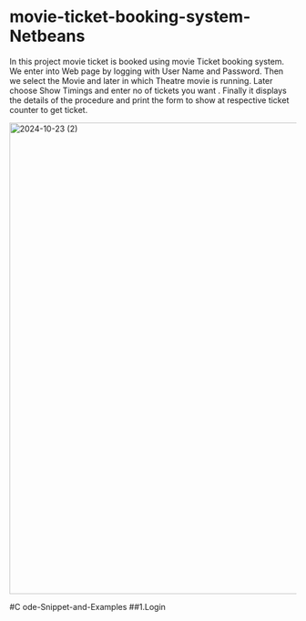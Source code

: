 # movie-ticket-booking-system-Netbeans

In this project movie ticket is booked  using  movie Ticket booking system. We enter into Web page by logging with User Name and Password. 
Then we select the Movie and later in which Theatre movie is running. Later choose Show Timings and enter no of tickets you want .
Finally it displays the details of the procedure and print the form to show at respective ticket counter to get ticket. 

<img width="827" alt="2024-10-23 (2)" src="https://github.com/user-attachments/assets/f678a4fe-51b1-48ba-b5c8-a81b9707556b">

#C ode-Snippet-and-Examples
##1.Login
